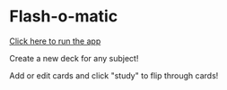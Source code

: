 # Flash-o-matic

[Click here to run the app](https://flashomatic.herokuapp.com/)

Create a new deck for any subject! 

Add or edit cards and click "study" to flip through cards!
